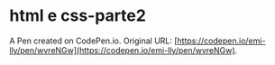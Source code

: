 # html e css-parte2

A Pen created on CodePen.io. Original URL: [https://codepen.io/emi-lly/pen/wvreNGw](https://codepen.io/emi-lly/pen/wvreNGw).


